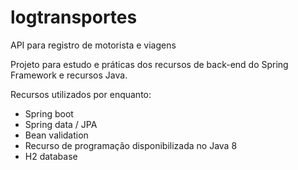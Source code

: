 # logtransportes
API para registro de motorista e viagens

Projeto para estudo e práticas dos recursos de back-end do Spring Framework e recursos Java.

Recursos utilizados por enquanto:
- Spring boot
- Spring data / JPA
- Bean validation
- Recurso de programação disponibilizada no Java 8
- H2 database
